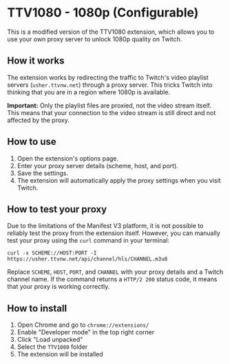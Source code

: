 # TTV1080 - 1080p (Configurable)

This is a modified version of the TTV1080 extension, which allows you to use your own proxy server to unlock 1080p quality on Twitch.

## How it works

The extension works by redirecting the traffic to Twitch's video playlist servers (`usher.ttvnw.net`) through a proxy server. This tricks Twitch into thinking that you are in a region where 1080p is available.

**Important:** Only the playlist files are proxied, not the video stream itself. This means that your connection to the video stream is still direct and not affected by the proxy.

## How to use

1.  Open the extension's options page.
2.  Enter your proxy server details (scheme, host, and port).
3.  Save the settings.
4.  The extension will automatically apply the proxy settings when you visit Twitch.

## How to test your proxy

Due to the limitations of the Manifest V3 platform, it is not possible to reliably test the proxy from the extension itself. However, you can manually test your proxy using the `curl` command in your terminal:

```
curl -x SCHEME://HOST:PORT -I https://usher.ttvnw.net/api/channel/hls/CHANNEL.m3u8
```

Replace `SCHEME`, `HOST`, `PORT`, and `CHANNEL` with your proxy details and a Twitch channel name. If the command returns a `HTTP/2 200` status code, it means that your proxy is working correctly.

## How to install

1.  Open Chrome and go to `chrome://extensions/`
2.  Enable "Developer mode" in the top right corner
3.  Click "Load unpacked"
4.  Select the `TTV1080` folder
5.  The extension will be installed
